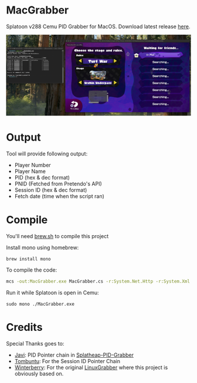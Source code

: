 # MacGrabber

Splatoon v288 Cemu PID Grabber for MacOS.
Download latest release [here](https://github.com/CrafterPika/MacGrabber/releases/latest).

![image](demo.png)

# Output

Tool will provide following output:
- Player Number
- Player Name
- PID (hex & dec format)
- PNID (Fetched from Pretendo's API)
- Session ID (hex & dec format)
- Fetch date (time when the script ran)

# Compile

You'll need [brew.sh](https://brew.sh) to compile this project

Install mono using homebrew:
```
brew install mono
```

To compile the code:
```bash
mcs -out:MacGrabber.exe MacGrabber.cs -r:System.Net.Http -r:System.Xml.Linq
```

Run it while Splatoon is open in Cemu:
```
sudo mono ./MacGrabber.exe
```

# Credits

Special Thanks goes to:
- [Javi](https://github.com/javiig8): PID Pointer chain in [Splatheap-PID-Grabber](https://github.com/javiig8/Splatheap-PID-Grabber/blob/33166b5d679043f82b451f778b5918be228c88eb/splatheap/Form1.cs#L89)
- [Tombuntu](https://github.com/ReXiSp): For the Session ID Pointer Chain
- [Winterberry](https://github.com/c8ff): For the original [LinuxGrabber](https://github.com/c8ff/LinuxGrabber) where this project is obviously based on.
